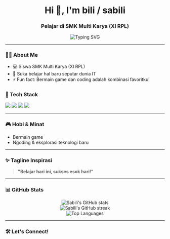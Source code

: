 <!-- Profil GitHub Keren Sabili -->

<h1 align="center">Hi 👋, I'm bili / sabili</h1>
<h3 align="center">Pelajar di SMK Multi Karya (XI RPL)</h3>

<p align="center">
  <img src="https://readme-typing-svg.demolab.com?font=Fira+Code&weight=600&size=22&pause=1000&color=007ACC&center=true&vCenter=true&width=435&lines=Welcome+to+My+GitHub;Coding+is+my+superpower!;Keep+Learning%2C+Keep+Growing" alt="Typing SVG" />
</p>

---

### 👨‍💻 About Me
- 💻 Siswa SMK Multi Karya (XI RPL)
- 🌱 Suka belajar hal baru seputar dunia IT
- ⚡ Fun fact: Bermain game dan coding adalah kombinasi favoritku!

### 🚀 Tech Stack
<p>
  <img src="https://img.shields.io/badge/PHP-777BB4?style=for-the-badge&logo=php&logoColor=white"/>
  <img src="https://img.shields.io/badge/HTML5-E34F26?style=for-the-badge&logo=html5&logoColor=white"/>
  <img src="https://img.shields.io/badge/CSS3-1572B6?style=for-the-badge&logo=css3&logoColor=white"/>
  <img src="https://img.shields.io/badge/Bootstrap-563D7C?style=for-the-badge&logo=bootstrap&logoColor=white"/>
</p>

---

### 🎮 Hobi & Minat
- Bermain game
- Ngoding & eksplorasi teknologi baru

---

### ✨ Tagline Inspirasi
> **"Belajar hari ini, sukses esok hari!"**

---

### 📊 GitHub Stats

<p align="center">
  <img src="https://github-readme-stats.vercel.app/api?username=bbiliasegeboy09&show_icons=true&theme=tokyonight" alt="Sabili's GitHub stats" />
  <br>
  <img src="https://github-readme-streak-stats.herokuapp.com/?user=bbiliasegeboy09&theme=tokyonight" alt="Sabili's GitHub streak" />
  <br>
  <img src="https://github-readme-stats.vercel.app/api/top-langs/?username=bbiliasegeboy09&layout=compact&theme=tokyonight" alt="Top Languages" />
</p>

---

### 🛠️ Let's Connect!
<!-- Tambahkan sosial media kamu di sini (LinkedIn, Instagram, dsb) -->

